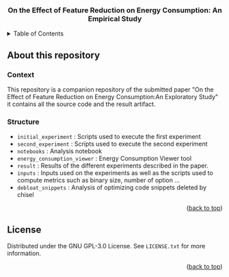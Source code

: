 <h3 align="center">On the Effect of Feature Reduction on Energy Consumption: An Empirical Study</h3>



<details>
  <summary>Table of Contents</summary>
  <ol>
    <li>
      <a href="#about-this-repository">About This Repository</a>
      <ul>
        <li><a href="#Context">Context</a></li>
        <li><a href="#Structure">Structure</a></li>
      </ul>
    </li>
    <li>
      <a href="#reproducing-experiments">Reproducing the experiments</a>
    </li>
    <li><a href="#license">License</a></li>
  </ol>
</details>

<!-- ABOUT THE PROJECT -->
## About this repository
### Context
This repository is a companion repository of the submitted paper "On the Effect of Feature Reduction on Energy Consumption:An Exploratory Study" it contains all the source code and the result artifact.

### Structure
* ```initial_experiment``` : Scripts used to execute the first experiment
* ```second_experiment``` : Scripts used to execute the second experiment
* ```notebooks``` : Analysis notebook
* ```energy_consumption_viewer``` : Energy Consumption Viewer tool
* ```result``` : Results of the different experiments described in the paper.
* ```inputs``` : Inputs used on the experiments as well as the scripts used to compute metrics such as binary size, number of option ...
* ```debloat_snippets``` : Analysis of optimizing code snippets deleted by chisel

  
<p align="right">(<a href="#readme-top">back to top</a>)</p>


<!-- LICENSE -->
## License

Distributed under the GNU GPL-3.0 License. See `LICENSE.txt` for more information.

<p align="right">(<a href="#readme-top">back to top</a>)</p>
